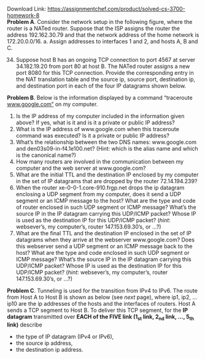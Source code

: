Download Link: https://assignmentchef.com/product/solved-cs-3700-homework-8
<br>
<strong>Problem A</strong>. Consider the network setup in the following figure, where the router is a NATed router. Suppose that the ISP assigns the router the address 192.162.30.79 and that the network address of the home network is 172.20.0.0/16. a. Assign addresses to interfaces 1 and 2, and hosts A, B and C.

<ol start="34">

 <li>Suppose host B has an ongoing TCP connection to port 4567 at server 34.182.19.20 from port 80 at host B. The NATed router assigns a new port 8080 for this TCP connection. Provide the corresponding entry in the NAT translation table and the source ip, source port, destination ip, and destination port in each of the four IP datagrams shown below.</li>

</ol>




<strong> </strong>

<strong>Problem B</strong>.  Below is the information displayed by a command “traceroute www.google.com” on my computer.




<ol>

 <li>Is the IP address of my computer included in the information given above? If yes, what is it and is it a private or public IP address?</li>

 <li>What is the IP address of www.google.com when this traceroute command was executed? Is it a private or public IP address?</li>

 <li>What’s the relationship between the two DNS names: www.google.com and den03s09-in-f4.1e100.net? (Hint: which is the alias name and which is the canonical name?)</li>

 <li>How many routers are involved in the communication between my computer and the web server at www.google.com?</li>

 <li>What are the initial TTL and the destination IP enclosed by my computer in the set of IP datagrams that are dropped by the router 72.14.194.239?</li>

 <li>When the router xe-0-0-1.core-910.frgp.net drops the ip datagram enclosing a UDP segment from my computer, does it send a UDP segment or an ICMP message to the host? What are the type and code of router enclosed in such UDP segment or ICMP message? What’s the source IP in the IP datagram carrying this UDP/ICMP packet?  Whose IP is used as the destination IP for this UDP/ICMP packet?  (<em>hint</em>: websever’s, my computer’s, router 147.153.69.30’s, or …?)</li>

 <li>What are the final TTL and the destination IP enclosed in the set of IP datagrams when they arrive at the webserver www.google.com? Does this webserver send a UDP segment or an ICMP message back to the host? What are the type and code enclosed in such UDP segment or ICMP message? What’s the source IP in the IP datagram carrying this UDP/ICMP packet? Whose IP is used as the destination IP for this UDP/ICMP packet?  (<em>hint</em>: websever’s, my computer’s, router 147.153.69.30’s, or …?)</li>

</ol>




<strong>Problem C</strong>.  Tunneling is used for the transition from IPv4 to IPv6. The route from Host A to Host B is shown as below (see <em>next</em> page), where ip1, ip2, … ip10 are the ip addresses of the hosts and the interfaces of routers.   Host A sends a TCP segment to Host B.  To deliver this TCP segment, for the <strong>IP datagram</strong> transmitted over <strong>EACH of the FIVE link (1<sub>st</sub> link, 2<sub>nd</sub> link, …, 5<sub>th</sub> link)</strong> describe

<ul>

 <li>the type of IP datagram (IPv4 or IPv6),</li>

 <li>the source ip address,</li>

 <li>the destination ip address.</li>

</ul>

















